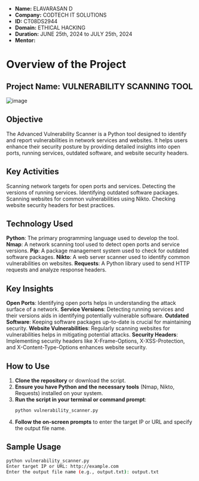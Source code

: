 - **Name:** ELAVARASAN D
- **Company:** CODTECH IT SOLUTIONS
- **ID:** CT08DS2944
- **Domain:** ETHICAL HACKING
- **Duration:** JUNE 25th, 2024 to JULY 25th, 2024
- **Mentor:**










# Overview of the Project

## Project Name: VULNERABILITY SCANNING TOOL
![image](https://github.com/user-attachments/assets/ecbe71c6-d8ae-4826-b3ab-f7167fc39628)


## Objective
The Advanced Vulnerability Scanner is a Python tool designed to identify and report vulnerabilities in network services and websites. It helps users enhance their security posture by providing detailed insights into open ports, running services, outdated software, and website security headers.

## Key Activities
Scanning network targets for open ports and services.
Detecting the versions of running services.
Identifying outdated software packages.
Scanning websites for common vulnerabilities using Nikto.
Checking website security headers for best practices.

## Technology Used
**Python**: The primary programming language used to develop the tool.
**Nmap**: A network scanning tool used to detect open ports and service versions.
**Pip**: A package management system used to check for outdated software packages.
**Nikto**: A web server scanner used to identify common vulnerabilities on websites.
**Requests**: A Python library used to send HTTP requests and analyze response headers.

## Key Insights
**Open Ports**: Identifying open ports helps in understanding the attack surface of a network.
**Service Versions**: Detecting running services and their versions aids in identifying potentially vulnerable software.
**Outdated Software**: Keeping software packages up-to-date is crucial for maintaining security.
**Website Vulnerabilities**: Regularly scanning websites for vulnerabilities helps in mitigating potential attacks.
**Security Headers**: Implementing security headers like X-Frame-Options, X-XSS-Protection, and X-Content-Type-Options enhances website security.

## How to Use
1. **Clone the repository** or download the script.
2. **Ensure you have Python and the necessary tools** (Nmap, Nikto, Requests) installed on your system.
3. **Run the script in your terminal or command prompt**:
    ```sh
    python vulnerability_scanner.py
    ```
4. **Follow the on-screen prompts** to enter the target IP or URL and specify the output file name.

## Sample Usage
```sh
python vulnerability_scanner.py
Enter target IP or URL: http://example.com
Enter the output file name (e.g., output.txt): output.txt
